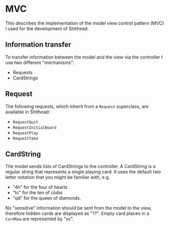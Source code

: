 MVC
===

This describes the implementation of the model view control pattern (MVC)
I used for the development of Shithead.

## Information transfer

To transfer information between the model and the view via the controller I use two different "mechanisms":

* Requests
* CardStrings

## Request

The following requests, which inherit from a `Request` superclass, are available in Shithead:

* `RequestQuit`
* `RequestInitialBoard`
* `RequestPlay`
* `RequestTake`

## CardString

The model sends lists of CardStrings to the controller. A CardString is a regular string that represents a single playing card. It uses the default two letter notation that you might be familiar with, e.g. 

* "4h" for the four of hearts
* "tc" for the ten of clubs
* "qd" for the queen of diamonds. 

No "sensitive" information should be sent from the model to the view, therefore hidden cards are displayed as "??". Empty card places in a `CardRow` are represented by "xx".


